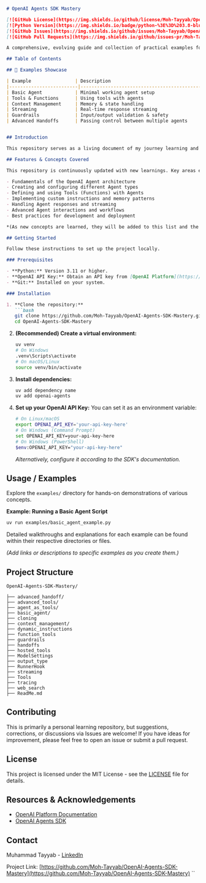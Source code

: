<!-- <p align="center">
  <img src="https://raw.githubusercontent.com/Moh-Tayyab/OpenAI-Agents-SDK-Mastery/main/assets/banner.png" alt="OpenAI Agents SDK Mastery Banner" width="800"/>
</p> -->
```markdown

# OpenAI Agents SDK Mastery

[![GitHub License](https://img.shields.io/github/license/Moh-Tayyab/OpenAI-Agents-SDK-Mastery)](https://github.com/Moh-Tayyab/OpenAI-Agents-SDK-Mastery/blob/main/LICENSE)
[![Python Version](https://img.shields.io/badge/python-%3E%3D%203.8-blue)](https://www.python.org/downloads/)
[![GitHub Issues](https://img.shields.io/github/issues/Moh-Tayyab/OpenAI-Agents-SDK-Mastery)](https://github.com/Moh-Tayyab/OpenAI-Agents-SDK-Mastery/issues)
[![GitHub Pull Requests](https://img.shields.io/github/issues-pr/Moh-Tayyab/OpenAI-Agents-SDK-Mastery)](https://github.com/Moh-Tayyab/OpenAI-Agents-SDK-Mastery/pulls)

A comprehensive, evolving guide and collection of practical examples for mastering the OpenAI Agents SDK.

## Table of Contents

## 🧩 Examples Showcase

| Example                | Description                                   | File/Folder |
|-------------------------|-----------------------------------------------|-------------|
| Basic Agent            | Minimal working agent setup                  | [`basic_agent/`](basic_agent/) |
| Tools & Functions      | Using tools with agents                      | [`function_tools/`](function_tools/) |
| Context Management     | Memory & state handling                      | [`context_management/`](context_management/) |
| Streaming              | Real-time response streaming                 | [`streaming/`](streaming/) |
| Guardrails             | Input/output validation & safety              | [`guardrails/`](guardrails/) |
| Advanced Handoffs      | Passing control between multiple agents       | [`advanced_handoff/`](advanced_handoff/) |


## Introduction

This repository serves as a living document of my journey learning and experimenting with the OpenAI Agents SDK. It aims to provide clear examples, practical implementations, and evolving insights into building powerful agent-based applications. Whether you're new to the SDK or looking to deepen your understanding, you'll find resources here to help guide your mastery.

## Features & Concepts Covered

This repository is continuously updated with new learnings. Key areas explored include:

- Fundamentals of the OpenAI Agent architecture
- Creating and configuring different Agent types
- Defining and using Tools (Functions) with Agents
- Implementing custom instructions and memory patterns
- Handling Agent responses and streaming
- Advanced Agent interactions and workflows
- Best practices for development and deployment

*(As new concepts are learned, they will be added to this list and the relevant examples will be included.)*

## Getting Started

Follow these instructions to set up the project locally.

### Prerequisites

- **Python:** Version 3.11 or higher.
- **OpenAI API Key:** Obtain an API key from [OpenAI Platform](https://platform.openai.com/).
- **Git:** Installed on your system.

### Installation

1. **Clone the repository:**
   ```bash
   git clone https://github.com/Moh-Tayyab/OpenAI-Agents-SDK-Mastery.git
   cd OpenAI-Agents-SDK-Mastery
   ```
2. **(Recommended) Create a virtual environment:**
   ```bash
   uv venv
   # On Windows
   .venv\Scripts\activate
   # On macOS/Linux
   source venv/bin/activate
   ```
3. **Install dependencies:**
   ```bash
   uv add dependency name
   uv add openai-agents
   ```
4. **Set up your OpenAI API Key:**
   You can set it as an environment variable:
   ```bash
   # On Linux/macOS
   export OPENAI_API_KEY='your-api-key-here'
   # On Windows (Command Prompt)
   set OPENAI_API_KEY=your-api-key-here
   # On Windows (PowerShell)
   $env:OPENAI_API_KEY="your-api-key-here"
   ```
   *Alternatively, configure it according to the SDK's documentation.*

## Usage / Examples

Explore the `examples/` directory for hands-on demonstrations of various concepts.

**Example: Running a Basic Agent Script**

```bash
uv run examples/basic_agent_example.py
```

Detailed walkthroughs and explanations for each example can be found within their respective directories or files.

*(Add links or descriptions to specific examples as you create them.)*

## Project Structure

```
OpenAI-Agents-SDK-Mastery/

├── advanced_handoff/
├── advanced_tools/
├── agent_as_tools/
├── basic_agent/
├── cloning
├── context_management/
├── dynamic_instructions
├── function_tools
├── guardrails
├── handoffs
├── hosted_tools
├── ModelSettings
├── output_type
├── RunnerHook
├── streaming
├── Tools
├── tracing
├── web_search
├── ReadMe.md
```

## Contributing

This is primarily a personal learning repository, but suggestions, corrections, or discussions via Issues are welcome! If you have ideas for improvement, please feel free to open an issue or submit a pull request.

## License

This project is licensed under the MIT License - see the [LICENSE](LICENSE) file for details.

## Resources & Acknowledgements

- [OpenAI Platform Documentation](https://platform.openai.com/docs)
- [OpenAI Agents SDK](https://github.com/openai/openai-python)

## Contact

Muhammad Tayyab - [LinkedIn](https://www.linkedin.com/in/ch-muhammad-tayyab/)

Project Link: [https://github.com/Moh-Tayyab/OpenAI-Agents-SDK-Mastery](https://github.com/Moh-Tayyab/OpenAI-Agents-SDK-Mastery)
``